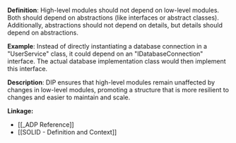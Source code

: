 **Definition**: High-level modules should not depend on low-level modules. Both should depend on abstractions (like interfaces or abstract classes). Additionally, abstractions should not depend on details, but details should depend on abstractions.

**Example**: Instead of directly instantiating a database connection in a "UserService" class, it could depend on an "IDatabaseConnection" interface. The actual database implementation class would then implement this interface.

**Description**: DIP ensures that high-level modules remain unaffected by changes in low-level modules, promoting a structure that is more resilient to changes and easier to maintain and scale.

**Linkage:**
- [[_ADP Reference]]
- [[SOLID - Definition and Context]]